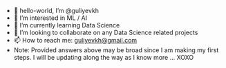 - 👋 hello-world, I’m @guliyevkh
- 👀 I’m interested in ML / AI
- 🌱 I’m currently learning Data Science
- 💞️ I’m looking to collaborate on any Data Science related projects
- 📫 How to reach me: guliyevkh@gmail.com
- Note: Provided answers above may be broad since I am making my first steps. I will be updating along the way as I know more ... XOXO

<!---
guliyevkh/guliyevkh is a ✨ special ✨ repository because its `README.md` (this file) appears on your GitHub profile.
You can click the Preview link to take a look at your changes.
--->
